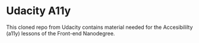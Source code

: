# Udacity A11y

This cloned repo from Udacity contains material needed for the Accesibililty (a11y) lessons of the Front-end Nanodegree.
